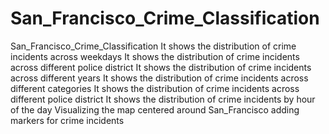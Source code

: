 # San_Francisco_Crime_Classification
San_Francisco_Crime_Classification
It shows the distribution of crime incidents across weekdays 
It shows the distribution of crime incidents across different police district
It shows the distribution of crime incidents across different years
It shows the distribution of crime incidents across different categories
It shows the distribution of crime incidents across different police district
It shows the distribution of crime incidents by hour of the day
Visualizing the map centered around San_Francisco adding markers for crime incidents



